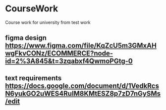 # CourseWork
Course work for university from test work  

## figma design https://www.figma.com/file/KqZcU5m3GMxAHwgFkvCONz/ECOMMERCE?node-id=2%3A845&t=3zqabxf4QwmoPGtg-0
## text requirements https://docs.google.com/document/d/1VedkRcsN6yukGO2uWES4RuIM8KMtESZ8p7zD7nGySMs/edit
